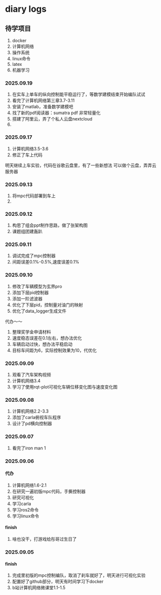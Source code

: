 # diary logs

## 待学项目
1. docker
2. 计算机网络
3. 操作系统
4. linux命令
5. latex
6. 机器学习

### 2025.09.19
1. 在实车上单车的纵向控制能平稳运行了，等数学建模结束开始编队试试
2. 看完了计算机网络第三章3.7-3.11
3. 安装了matlab，准备数学建模吧
4. 找了新的pdf阅读器：sumatra pdf 非常轻量化
5. 搭建了阿里云，弄了个私人云盘nextcloud
6. 

### 2025.09.17
1. 计算机网络3.5-3.6
2. 修正了车上代码

明天继续上车实验，代码在谷歌云盘里，有了一些新想法
可以做个云盘，弄弄云服务器

### 2025.09.13
1. 将mpc代码部署到车上
2. 

### 2025.09.12
1. 构思了组会ppt制作思路，做了张架构图
2. 课题组团建轰趴

### 2025.09.11
1. 调试完成了mpc控制器
2. 间距误差0.1%-0.5%,速度误差0.1%

### 2025.09.10
1. 修改了车辆模型为玄界pro
2. 添加下层pid控制器
3. 添加一阶滤波器
4. 优化了下层pid，控制量对油门的映射
5. 优化了data_logger生成文件

代办～～
1. 整理奖学金申请材料
2. 速度稳态误差在0.1左右，想办法优化
3. 车辆启动过快，想办法平稳启动
4. 目标车间距为6，实际控制效果为10，代优化

### 2025.09.09
1. 观看了汽车架构视频
2. 计算机网络3.4
3. 学习了使用rqt-plot可视化车辆位移变化图与速度变化图


### 2025.09.08
1. 计算机网络2.2-3.3
2. 添加了carla俯视车队程序
3. 设计了pd横向控制器
### 2025.09.07
1. 看完了iron man 1
   


### 2025.09.06
#### 代办
1. 计算机网络1.6-2.1
2. 在研究一遍初版mpc代码，手撕控制器
3. 研究可视化
4. 学习carla
5. 学习ros2命令
6. 学习linux命令
#### finish
1. 啥也没干，打游戏给彤哥过生日了

### 2025.09.05
#### finish
1. 完成里初版的mpc控制编队，取消了刹车就好了，明天进行可视化实验
2. 配置好了github部分，明天有时间学习下docker
3. b站计算机网络微课堂1.1-1.5
<!--stackedit_data:
eyJoaXN0b3J5IjpbOTkxMzM3MTI5LC02NzY5MzIyNjIsMTAxMT
A0MDg2MiwtOTkyNjMyODg5XX0=
-->
